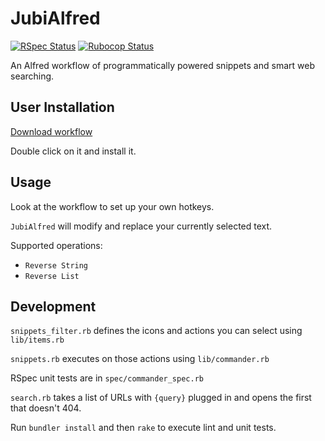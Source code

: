 # JubiAlfred

[![RSpec Status](https://github.com/jubishop/alfred/workflows/RSpec/badge.svg)](https://github.com/jubishop/alfred/actions/workflows/rspec.yml)  [![Rubocop Status](https://github.com/jubishop/alfred/workflows/Rubocop/badge.svg)](https://github.com/jubishop/alfred/actions/workflows/rubocop.yml)

An Alfred workflow of programmatically powered snippets and smart web searching.

## User Installation

[Download workflow](https://github.com/jubishop/alfred/raw/main/JubiAlfred.alfredworkflow)

Double click on it and install it.

## Usage

Look at the workflow to set up your own hotkeys.

`JubiAlfred` will modify and replace your currently selected text.

Supported operations:

- `Reverse String`
- `Reverse List`

## Development

`snippets_filter.rb` defines the icons and actions you can select using `lib/items.rb`

`snippets.rb` executes on those actions using `lib/commander.rb`

RSpec unit tests are in `spec/commander_spec.rb`

`search.rb` takes a list of URLs with `{query}` plugged in and opens the first that doesn't 404.

Run `bundler install` and then `rake` to execute lint and unit tests.
